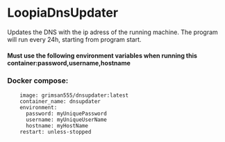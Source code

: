 # LoopiaDnsUpdater
Updates the DNS with the ip adress of the running machine. The program will run every 24h, starting from program start.

#### Must use the following environment variables when running this container:password,username,hostname

### Docker compose:

```dnsupdater:
    image: grimsan555/dnsupdater:latest
    container_name: dnsupdater
    environment:
      password: myUniquePassword
      username: myUniqueUserName
      hostname: myHostName
    restart: unless-stopped 
```
